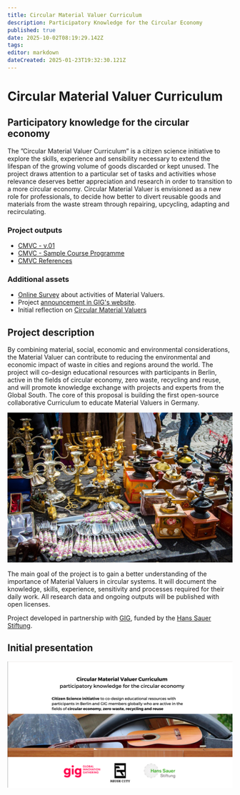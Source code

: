 ```yaml
---
title: Circular Material Valuer Curriculum
description: Participatory Knowledge for the Circular Economy
published: true
date: 2025-10-02T08:19:29.142Z
tags: 
editor: markdown
dateCreated: 2025-01-23T19:32:30.121Z
---
```


# Circular Material Valuer Curriculum

## Participatory knowledge for the circular economy

The ”Circular Material Valuer Curriculum” is a citizen science initiative to explore the skills, experience and sensibility necessary to extend the lifespan of the growing volume of goods discarded or kept unused. The project draws attention to a particular set of tasks and activities whose relevance deserves better appreciation and research in order to transition to a more circular economy. Circular Material Valuer is envisioned as a new role for professionals, to decide how better to divert reusable goods and materials from the waste stream through repairing, upcycling, adapting and recirculating.

### Project outputs

- [CMVC - v.01](/projects/circular-valuer-curriculum/CMVC-01)
- [CMVC - Sample Course Programme](/projects/circular-valuer-curriculum/CMVC-Course)
- [CMVC References](/projects/circular-valuer-curriculum/CMVC-References)

### Additional assets

- [Online Survey](/projects/circular-valuer-curriculum/survey) about activities of Material Valuers.
- Project [announcement in GIG's website](https://globalinnovationgathering.org/2025/02/26/circular-material-valuer-curriculum-participatory-knowledge-for-the-circular-economy/).
- Initial reflection on [Circular Material Valuers](https://is.efeefe.me/stuff/fbr/circular-material-valuers)

## Project description

By combining material, social, economic and environmental considerations, the Material Valuer can contribute to reducing the environmental and economic impact of waste in cities and regions around the world. The project will co-design educational resources with participants in Berlin, active in the fields of circular economy, zero waste, recycling and reuse, and will promote knowledge exchange with projects and experts from the Global South. The core of this proposal is building the first open-source collaborative Curriculum to educate Material Valuers in Germany.

![flea-market-2759041_1280.jpg](/flea-market-2759041_1280.jpg)

The main goal of the project is to gain a better understanding of the importance of Material Valuers in circular systems. It will document the knowledge, skills, experience, sensitivity and processes required for their daily work. All research data and ongoing outputs will be published with open licenses.

Project developed in partnership with [GIG](https://globalinnovationgathering.org/), funded by the [Hans Sauer Stiftung](https://www.hanssauerstiftung.de/).

## Initial presentation

[![overview_cover.png](/overview_cover.png)](https://www.canva.com/design/DAGgOXQig8k/_PdFD1y97FjMYelqdZFRxQ/view?utm_content=DAGgOXQig8k&utm_campaign=designshare&utm_medium=link2&utm_source=uniquelinks&utlId=h056934dfe6)